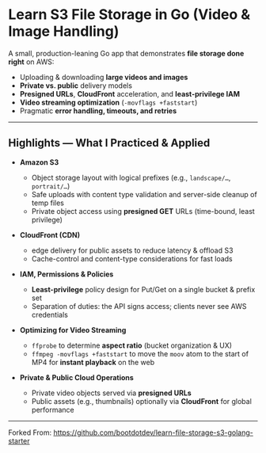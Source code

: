 # Learn S3 File Storage in Go (Video & Image Handling)

A small, production-leaning Go app that demonstrates **file storage done right** on AWS:
- Uploading & downloading **large videos and images**
- **Private vs. public** delivery models
- **Presigned URLs**, **CloudFront** acceleration, and **least-privilege IAM**
- **Video streaming optimization** (`-movflags +faststart`)
- Pragmatic **error handling, timeouts, and retries**

---

## Highlights — What I Practiced & Applied

- **Amazon S3**  
  - Object storage layout with logical prefixes (e.g., `landscape/…`, `portrait/…`)  
  - Safe uploads with content type validation and server-side cleanup of temp files  
  - Private object access using **presigned GET** URLs (time-bound, least privilege)

- **CloudFront (CDN)**  
  - edge delivery for public assets to reduce latency & offload S3  
  - Cache-control and content-type considerations for fast loads

- **IAM, Permissions & Policies**  
  - **Least-privilege** policy design for Put/Get on a single bucket & prefix set  
  - Separation of duties: the API signs access; clients never see AWS credentials

- **Optimizing for Video Streaming**  
  - `ffprobe` to determine **aspect ratio** (bucket organization & UX)  
  - `ffmpeg -movflags +faststart` to move the `moov` atom to the start of MP4 for **instant playback** on the web

- **Private & Public Cloud Operations**  
  - Private video objects served via **presigned URLs**  
  - Public assets (e.g., thumbnails) optionally via **CloudFront** for global performance

---
Forked From: https://github.com/bootdotdev/learn-file-storage-s3-golang-starter

